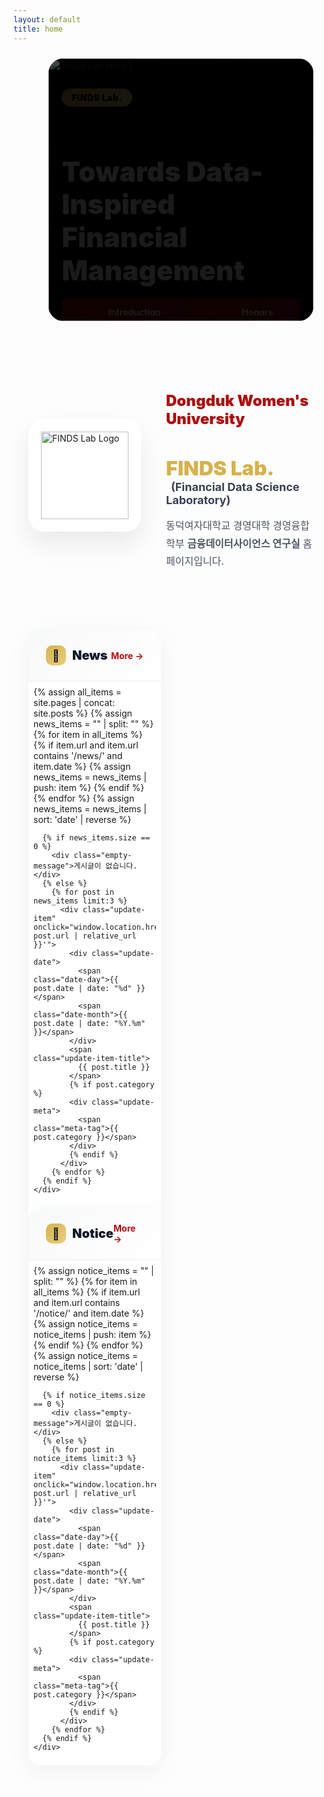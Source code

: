 ```yaml
---
layout: default
title: home
---
```


<style>
  :root {
    --gold: rgb(214, 177, 77);
    --gold-light: rgb(234, 207, 127);
    --red: rgb(172, 14, 14);
    --red-dark: rgb(127, 10, 10);

    /* ▶ 캐러셀: 살짝 줄인 고정 배너 너비 */
    --banner-w-desktop: 1000px;  /* PC (이전 1080) */
    --banner-w-tablet: 760px;    /* 태블릿 (이전 820) */
    --banner-w-mobile: 300px;    /* 모바일 (이전 320) */

    /* ▶ 좌우 대칭 여백(총량) : 화면폭에서 뺄 값 (각 기기별) */
    --safe-gap-desktop: 120px;   /* 좌+우 합(예: 60px씩) */
    --safe-gap-tablet: 80px;     /* 좌+우 합(예: 40px씩) */
    --safe-gap-mobile: 36px;     /* 좌+우 합(예: 18px씩) */

    /* ▶ 섹션 패딩(좌우) */
    --section-pad-desktop: 24px;
    --section-pad-tablet: 16px;
    --section-pad-mobile: 12px;

    /* ▶ CTA(두 버튼) 최대 폭 (컨테이너 안에서만 줄임) */
    --cta-w-desktop: 520px;
    --cta-w-tablet: 460px;
    --cta-w-mobile: 320px;
  }

  /* Hero Carousel - Fixed Heights */
  .hero-section {
    position: relative;
    width: 100%;
    max-width: 100%;
    height: 480px;                    /* 살짝 낮춤(이전 500) */
    margin: 1.5rem auto;
    padding: 0 var(--section-pad-desktop);
    display: flex;
    justify-content: center;
    overflow: clip;                   /* 가로 스크롤 방지 */
  }

  /* “고정 너비 배너” + 화면폭-여백 중 더 작은 값으로 제한 */
  .carousel-container {
    width: min(var(--banner-w-desktop), calc(100% - var(--safe-gap-desktop)));
    height: 100%;
    overflow: hidden;
    background: #000;
    border-radius: 1.5rem;
    position: relative;
    margin: 0 auto;
    box-sizing: border-box;
  }

  /* 반응형: 좌우 여백/섹션 패딩/배너 높이 보정 */
  @media (max-width: 1024px) {
    .carousel-container {
      width: min(var(--banner-w-tablet), calc(100% - var(--safe-gap-tablet)));
    }
    .hero-section { height: 420px; padding: 0 var(--section-pad-tablet); }
  }
  @media (max-width: 768px) {
    .carousel-container { border-radius: 1rem; }
  }
  @media (max-width: 540px) {
    .carousel-container {
      width: min(var(--banner-w-mobile), calc(100% - var(--safe-gap-mobile)));
    }
    .hero-section { height: 340px; padding: 0 var(--section-pad-mobile); }
  }
  @media (max-width: 480px) { .hero-section { height: 320px; } }
  @media (max-width: 380px) { .hero-section { height: 300px; } }

  .carousel-wrapper { position:relative;width:100%;height:100%;overflow:hidden; }

  .carousel-track {
    display: flex;
    transition: transform 0.6s cubic-bezier(0.4, 0, 0.2, 1);
    height: 100%;
    will-change: transform;
  }

  .carousel-slide {
    min-width: 100%;
    width: 100%;
    height: 100%;
    position: relative;
    flex: 0 0 100%;
    flex-shrink: 0;
    background: #000;
    overflow: hidden;
  }

  .carousel-slide img {
    width: 100%;
    height: 100%;
    object-fit: cover;
    display: block;
  }

  .carousel-overlay {
    position: absolute;
    inset: 0;
    background: linear-gradient(135deg, rgba(0,0,0,0.7) 0%, rgba(0,0,0,0.3) 100%);
    display: flex;
    align-items: center;
    padding: 0 5%;
    height: 100%;
    overflow: hidden;
  }

  @media (max-width: 768px) {
    .carousel-overlay { padding: 0 20px; align-items: center; }
  }

  .carousel-content {
    max-width: 600px;
    color: white;
    animation: fadeInUp 0.8s ease-out;
    max-height: 90%;
    overflow: hidden;
  }

  @keyframes fadeInUp {
    from { opacity: 0; transform: translateY(30px); }
    to   { opacity: 1; transform: translateY(0); }
  }

  .tag-badge {
    display: inline-block;
    background: linear-gradient(135deg, var(--gold) 0%, var(--gold-light) 100%);
    color: #000;
    padding: 6px 16px;
    border-radius: 999px;
    font-weight: 900;
    font-size: 14px;
    letter-spacing: 0.5px;
    margin-bottom: 16px;
  }

  @media (max-width: 480px) {
    .tag-badge { font-size: 12px; padding: 4px 12px; margin-bottom: 12px; }
  }

  .hero-title {
    font-size: clamp(22px, 5vw, 44px); /* 약간 축소 */
    font-weight: 900;
    line-height: 1.2;
    margin-bottom: 18px;
  }
  @media (max-width: 540px) { .hero-title { font-size: 24px; margin-bottom: 16px; } }
  @media (max-width: 380px) { .hero-title { font-size: 22px; margin-bottom: 14px; } }

  /* ===== CTA(두 버튼) 영역: 동일 크기 + 컨테이너 내에서 자동 축소 ===== */
  .hero-buttons{
    display: grid;
    grid-template-columns: 1fr 1fr;
    gap: 12px;
    width: 100%;
    max-width: var(--cta-w-desktop);  /* 컨테이너보다 커지지 않음 */
    margin: 0;
    justify-items: stretch;
  }
  @media (max-width: 1024px){ .hero-buttons{ max-width: var(--cta-w-tablet); } }
  @media (max-width: 540px){
    .hero-buttons{ max-width: var(--cta-w-mobile); gap: 10px; }
  }
  @media (max-width: 480px){ .hero-buttons{ gap: 8px; } }

  .btn-hero {
    min-height: 44px;
    padding: 12px 22px;            /* 미세 축소 */
    border-radius: 8px;
    font-weight: 700;
    font-size: 14px;
    line-height: 1.1;
    text-decoration: none;
    transition: all 0.3s;
    display: inline-block;
    width: 100%;
    text-align: center;
    white-space: normal;
    overflow: hidden;
    text-overflow: ellipsis;
  }
  @media (max-width: 380px){ .btn-hero{ font-size: 12.5px; padding: 10px 16px; min-height: 40px; } }

  /* 두 버튼 모두 빨간색 */
  .btn-hero.primary,
  .btn-hero.secondary {
    background: linear-gradient(135deg, var(--red) 0%, var(--red-dark) 100%);
    color: #fff;
    border: 2px solid transparent;
  }
  .btn-hero.primary:hover,
  .btn-hero.secondary:hover {
    transform: translateY(-2px);
    box-shadow: 0 10px 25px rgba(172, 14, 14, 0.3);
  }
  @media (hover: none) {
    .btn-hero.primary:active,
    .btn-hero.secondary:active {
      transform: translateY(-2px);
      box-shadow: 0 10px 25px rgba(172, 14, 14, 0.3);
    }
  }

  /* Carousel Dots */
  .carousel-dots {
    position: absolute;
    bottom: 20px;                 /* 약간 위로 */
    left: 50%;
    transform: translateX(-50%);
    display: flex;
    gap: 8px;
    z-index: 10;
    padding: 8px;
  }
  @media (max-width: 480px) { .carousel-dots { bottom: 14px; } }

  .dot {
    width: 8px; height: 8px; border-radius: 50%;
    background: rgba(255, 255, 255, 0.4);
    border: none; cursor: pointer; transition: all 0.3s; padding: 0; position: relative;
  }
  .dot::before { content: ''; position: absolute; top: -8px; left: -8px; right: -8px; bottom: -8px; }
  .dot.active { width: 24px; border-radius: 4px; background: var(--gold); }

  /* Introduction Section (변경 없음, 여백만 유지) */
  .intro-section {
    max-width: 1200px;
    margin: 80px auto;
    padding: 0 24px;
    display: grid;
    grid-template-columns: 180px 1fr;
    gap: 40px;
    align-items: center;
  }
  @media (max-width: 768px) {
    .intro-section {
      grid-template-columns: 1fr;
      margin: 60px auto;
      text-align: center;
      padding: 0 20px;
      gap: 30px;
    }
  }
  @media (max-width: 480px) { .intro-section { margin: 40px auto; padding: 0 16px; gap: 24px; } }

  .logo-box {
    width: 180px; height: 180px; background: white; border-radius: 24px;
    display: flex; align-items: center; justify-content: center;
    box-shadow: 0 20px 40px rgba(0,0,0,0.08);
    position: relative; overflow: hidden;
  }
  @media (max-width: 768px) { .logo-box { margin: 0 auto; } }
  @media (max-width: 480px) { .logo-box { width: 150px; height: 150px; border-radius: 20px; } }
  .logo-box::before {
    content: ''; position: absolute; inset: 0;
    background: linear-gradient(135deg, rgba(214,177,77,0.1) 0%, rgba(172,14,14,0.1) 100%);
    opacity: 0; transition: opacity 0.3s;
  }
  .logo-box:hover::before { opacity: 1; }
  .logo-box img { width: 140px; height: 140px; object-fit: contain; position: relative; z-index: 1; }
  @media (max-width: 480px) { .logo-box img { width: 110px; height: 110px; } }

  .intro-content h2 { color: var(--red); font-size: 24px; font-weight: 900; margin-bottom: 8px; }
  @media (max-width: 480px) { .intro-content h2 { font-size: 20px; } }
  .intro-content h3 { font-size: 32px; margin-bottom: 4px; }
  @media (max-width: 480px) { .intro-content h3 { font-size: 24px; } }
  .intro-content .lab-name { color: var(--gold); font-weight: 900; }
  .intro-content .lab-full { font-size: 18px; color: #374151; margin-left: 8px; }
  @media (max-width: 768px) { .intro-content .lab-full { display: block; margin-left: 0; margin-top: 8px; } }
  @media (max-width: 480px) { .intro-content .lab-full { font-size: 15px; } }
  .intro-content .description { margin-top: 16px; font-size: 16px; line-height: 1.8; color: #4b5563; }
  @media (max-width: 480px) { .intro-content .description { font-size: 14px; line-height: 1.7; } }

  /* News & Notice Section (변경 없음) */
  .updates-section {
    max-width: 1200px;
    margin: 0 auto 80px;
    padding: 0 24px;
    display: grid;
    grid-template-columns: repeat(2, 1fr);
    gap: 32px;
  }
  @media (max-width: 768px) {
    .updates-section {
      grid-template-columns: 1fr;
      gap: 24px;
      margin-bottom: 60px;
      padding: 0 20px;
    }
  }
  @media (max-width: 480px) {
    .updates-section { padding: 0 16px; gap: 20px; margin-bottom: 40px; }
  }

  .update-card { background: white; border-radius: 20px; overflow: hidden; box-shadow: 0 10px 40px rgba(0,0,0,0.05); transition: all 0.3s; }
  @media (max-width: 480px) { .update-card { border-radius: 16px; } }
  .update-card:hover { transform: translateY(-5px); box-shadow: 0 20px 60px rgba(0,0,0,0.1); }
  @media (hover: none) { .update-card:hover { transform: none; } }

  .update-header { padding: 24px 28px; background: linear-gradient(135deg, #f8f9fa 0%, #ffffff 100%); border-bottom: 2px solid #f3f4f6; display: flex; justify-content: space-between; align-items: center; }
  @media (max-width: 480px) { .update-header { padding: 18px 20px; } }

  .update-title { font-size: 20px; font-weight: 900; color: #111827; display: flex; align-items: center; gap: 10px; }
  @media (max-width: 480px) { .update-title { font-size: 18px; } }

  .update-icon { width: 32px; height: 32px; background: linear-gradient(135deg, var(--gold) 0%, var(--gold-light) 100%); border-radius: 10px; display: flex; align-items: center; justify-content: center; font-size: 18px; }
  @media (max-width: 480px) { .update-icon { width: 28px; height: 28px; font-size: 16px; } }

  .update-more { color: var(--red); font-weight: 700; font-size: 14px; text-decoration: none; display: flex; align-items: center; gap: 4px; transition: gap 0.2s; padding: 4px 8px; margin: -4px -8px; }
  .update-more:hover { gap: 8px; }

  .update-list { padding: 8px; }
  @media (max-width: 480px) { .update-list { padding: 4px; } }

  .update-item { padding: 20px; border-radius: 12px; transition: all 0.2s; cursor: pointer; position: relative; overflow: hidden; -webkit-tap-highlight-color: transparent; }
  @media (max-width: 480px) { .update-item { padding: 16px; border-radius: 10px; } }
  .update-item::before { content: ''; position: absolute; left: 0; top: 50%; transform: translateY(-50%); width: 4px; height: 0; background: var(--gold); transition: height 0.3s; }
  .update-item:hover { background: #fef9f3; }
  .update-item:hover::before { height: 60%; }
  @media (hover: none) { .update-item:active { background: #fef9f3; } }

  .update-date { display: flex; align-items: baseline; gap: 6px; margin-bottom: 8px; }
  .date-day { font-size: 24px; font-weight: 900; color: var(--red); }
  @media (max-width: 480px) { .date-day { font-size: 20px; } }
  .date-month { font-size: 12px; font-weight: 700; color: #9ca3af; }

  .update-item-title {
    font-size: 15px; font-weight: 800; color: #1f2937; line-height: 1.5; display: block; cursor: pointer;
    overflow: hidden; display: -webkit-box; -webkit-line-clamp: 2; -webkit-box-orient: vertical;
  }
  @media (max-width: 480px) { .update-item-title { font-size: 14px; line-height: 1.4; } }

  .update-meta { margin-top: 6px; font-size: 12px; color: #9ca3af; display: flex; align-items: center; gap: 12px; }
  .meta-tag { display: inline-flex; align-items: center; gap: 4px; padding: 2px 8px; background: rgba(214,177,77,0.1); border-radius: 999px; font-weight: 600; }
  @media (max-width: 480px) { .meta-tag { font-size: 11px; padding: 2px 6px;} }

  .empty-message { padding: 40px; text-align: center; color: #9ca3af; font-size: 14px; }
  @media (max-width: 480px) { .empty-message { padding: 30px 20px; font-size: 13px; } }

  @media (prefers-reduced-motion: reduce) {
    * { animation-duration: 0.01ms !important; animation-iteration-count: 1 !important; transition-duration: 0.01ms !important; }
  }
</style>

<!-- Hero Section -->
<section class="hero-section">
  <div class="carousel-container">
    <div class="carousel-wrapper">
      <div class="carousel-track" id="carouselTrack">
        <!-- Slide 1 -->
        <div class="carousel-slide">
          <img src="{{ '/assets/img/hero/slide-1.jpg' | relative_url }}" alt="FINDS Lab Hero 1" loading="eager">
          <div class="carousel-overlay">
            <div class="carousel-content">
              <span class="tag-badge">FINDS Lab.</span>
              <h1 class="hero-title">Towards Data-Inspired<br>Financial Management</h1>
              <div class="hero-buttons">
                <a href="{{ '/about-introduction.html' | relative_url }}" class="btn-hero primary">Introduction</a>
                <a href="{{ '/about-honors.html' | relative_url }}" class="btn-hero secondary">Honors</a>
              </div>
            </div>
          </div>
        </div>

        <!-- Slide 2 -->
        <div class="carousel-slide">
          <img src="{{ '/assets/img/hero/slide-2.jpg' | relative_url }}" alt="FINDS Lab Hero 2" loading="lazy">
          <div class="carousel-overlay">
            <div class="carousel-content">
              <span class="tag-badge">FINDS Lab.</span>
              <h1 class="hero-title">Accomplishments</h1>
              <div class="hero-buttons">
                <a href="{{ '/publications.html' | relative_url }}" class="btn-hero primary">Publications</a>
                <a href="{{ '/projects.html' | relative_url }}" class="btn-hero secondary">Projects</a>
              </div>
            </div>
          </div>
        </div>

        <!-- Slide 3 -->
        <div class="carousel-slide">
          <img src="{{ '/assets/img/hero/slide-3.jpg' | relative_url }}" alt="FINDS Lab Hero 3" loading="lazy">
          <div class="carousel-overlay">
            <div class="carousel-content">
              <span class="tag-badge">FINDS Lab.</span>
              <h1 class="hero-title">Updates</h1>
              <div class="hero-buttons">
                <a href="{{ '/archives-notice.html' | relative_url }}" class="btn-hero primary">Notice</a>
                <a href="{{ '/archives-news.html' | relative_url }}" class="btn-hero secondary">News</a>
              </div>
            </div>
          </div>
        </div>
      </div>
    </div>

    <div class="carousel-dots">
      <button class="dot active" data-dot="0" aria-label="Slide 1"></button>
      <button class="dot" data-dot="1" aria-label="Slide 2"></button>
      <button class="dot" data-dot="2" aria-label="Slide 3"></button>
    </div>
  </div>
</section>

<!-- Introduction Section -->
<section class="intro-section">
  <div class="logo-container">
    <div class="logo-box">
      <img src="{{ '/assets/img/brand/logo-finds.png' | relative_url }}" alt="FINDS Lab Logo">
    </div>
  </div>

  <div class="intro-content">
    <h2>Dongduk Women's University</h2>
    <h3>
      <span class="lab-name">FINDS Lab.</span>
      <span class="lab-full">
        (<b>Fin</b>ancial <b>D</b>ata <b>S</b>cience <b>Laboratory</b>)
      </span>
    </h3>
    <p class="description">
      동덕여자대학교 경영대학 경영융합학부 <b>금융데이터사이언스 연구실</b> 홈페이지입니다.
    </p>
  </div>
</section>

<!-- News & Notice Section -->
<section class="updates-section">
  <!-- News Card -->
  <div class="update-card">
    <div class="update-header">
      <div class="update-title">
        <div class="update-icon">📰</div>
        <span>News</span>
      </div>
      <a href="{{ '/archives-news.html' | relative_url }}" class="update-more">More →</a>
    </div>
    <div class="update-list">
      {% assign all_items = site.pages | concat: site.posts %}
      {% assign news_items = "" | split: "" %}
      {% for item in all_items %}
        {% if item.url and item.url contains '/news/' and item.date %}
          {% assign news_items = news_items | push: item %}
        {% endif %}
      {% endfor %}
      {% assign news_items = news_items | sort: 'date' | reverse %}

      {% if news_items.size == 0 %}
        <div class="empty-message">게시글이 없습니다.</div>
      {% else %}
        {% for post in news_items limit:3 %}
          <div class="update-item" onclick="window.location.href='{{ post.url | relative_url }}'">
            <div class="update-date">
              <span class="date-day">{{ post.date | date: "%d" }}</span>
              <span class="date-month">{{ post.date | date: "%Y.%m" }}</span>
            </div>
            <span class="update-item-title">
              {{ post.title }}
            </span>
            {% if post.category %}
            <div class="update-meta">
              <span class="meta-tag">{{ post.category }}</span>
            </div>
            {% endif %}
          </div>
        {% endfor %}
      {% endif %}
    </div>
  </div>

  <!-- Notice Card -->
  <div class="update-card">
    <div class="update-header">
      <div class="update-title">
        <div class="update-icon">📌</div>
        <span>Notice</span>
      </div>
      <a href="{{ '/archives-notice.html' | relative_url }}" class="update-more">More →</a>
    </div>
    <div class="update-list">
      {% assign notice_items = "" | split: "" %}
      {% for item in all_items %}
        {% if item.url and item.url contains '/notice/' and item.date %}
          {% assign notice_items = notice_items | push: item %}
        {% endif %}
      {% endfor %}
      {% assign notice_items = notice_items | sort: 'date' | reverse %}

      {% if notice_items.size == 0 %}
        <div class="empty-message">게시글이 없습니다.</div>
      {% else %}
        {% for post in notice_items limit:3 %}
          <div class="update-item" onclick="window.location.href='{{ post.url | relative_url }}'">
            <div class="update-date">
              <span class="date-day">{{ post.date | date: "%d" }}</span>
              <span class="date-month">{{ post.date | date: "%Y.%m" }}</span>
            </div>
            <span class="update-item-title">
              {{ post.title }}
            </span>
            {% if post.category %}
            <div class="update-meta">
              <span class="meta-tag">{{ post.category }}</span>
            </div>
            {% endif %}
          </div>
        {% endfor %}
      {% endif %}
    </div>
  </div>
</section>

<script>
  // Carousel functionality
  (function() {
    const track = document.getElementById('carouselTrack');
    const dots = document.querySelectorAll('.dot');
    const slides = document.querySelectorAll('.carousel-slide');
    let currentIndex = 0;
    let interval;
    let isTransitioning = false;
    let touchStartX = 0;
    let touchEndX = 0;

    // Ensure all slides have consistent dimensions
    function setSlideWidths() {
      const container = track.parentElement; // .carousel-wrapper
      const containerWidth = container.offsetWidth;
      const containerHeight = container.offsetHeight;

      slides.forEach(slide => {
        slide.style.width = containerWidth + 'px';
        slide.style.minWidth = containerWidth + 'px';
        slide.style.maxWidth = containerWidth + 'px';
        slide.style.height = containerHeight + 'px';
        slide.style.minHeight = containerHeight + 'px';
        slide.style.maxHeight = containerHeight + 'px';
      });
    }

    function preloadImages() {
      const images = document.querySelectorAll('.carousel-slide img');
      images.forEach((img) => {
        if (img.complete) return;
        const tempImg = new Image();
        tempImg.src = img.src;
      });
    }

    function goToSlide(index) {
      if (isTransitioning) return;
      isTransitioning = true;

      currentIndex = index;
      track.style.transform = `translateX(${-(index * 100)}%)`;

      dots.forEach((dot, i) => dot.classList.toggle('active', i === index));

      setTimeout(() => { isTransitioning = false; }, 600);
    }

    function nextSlide() {
      if (isTransitioning) return;
      goToSlide((currentIndex + 1) % slides.length);
    }

    function prevSlide() {
      if (isTransitioning) return;
      goToSlide((currentIndex - 1 + slides.length) % slides.length);
    }

    function startAutoplay() {
      stopAutoplay();
      interval = setInterval(nextSlide, 5000);
    }

    function stopAutoplay() {
      if (interval) {
        clearInterval(interval);
        interval = null;
      }
    }

    function handleTouchStart(e) { touchStartX = e.changedTouches[0].screenX; }
    function handleTouchEnd(e) { touchEndX = e.changedTouches[0].screenX; handleSwipe(); }

    function handleSwipe() {
      const swipeThreshold = 50;
      const diff = touchStartX - touchEndX;
      if (Math.abs(diff) > swipeThreshold) {
        stopAutoplay();
        if (diff > 0) nextSlide(); else prevSlide();
        startAutoplay();
      }
    }

    // Initialize
    setSlideWidths();
    preloadImages();

    // Handle resize
    let resizeTimeout;
    window.addEventListener('resize', () => {
      clearTimeout(resizeTimeout);
      resizeTimeout = setTimeout(() => {
        setSlideWidths();
        goToSlide(currentIndex);
      }, 200);
    });

    // Dot navigation
    dots.forEach((dot, index) => {
      dot.addEventListener('click', () => {
        stopAutoplay();
        goToSlide(index);
        startAutoplay();
      });
    });

    // Touch events
    track.addEventListener('touchstart', handleTouchStart, { passive: true });
    track.addEventListener('touchend', handleTouchEnd, { passive: true });

    // Initialize on load
    window.addEventListener('load', () => {
      setSlideWidths();
      goToSlide(0);
      startAutoplay();
    });

    // Pause when tab is not visible
    document.addEventListener('visibilitychange', () => {
      if (document.hidden) stopAutoplay(); else startAutoplay();
    });

    // Pause on hover (desktop only)
    if (window.matchMedia('(hover: hover)').matches) {
      track.addEventListener('mouseenter', stopAutoplay);
      track.addEventListener('mouseleave', startAutoplay);
    }
  })();
</script>
